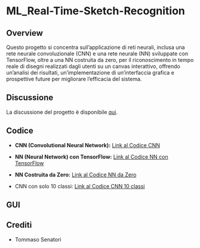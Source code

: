 # ML_Real-Time-Sketch-Recognition

## Overview
Questo progetto si concentra sull’applicazione di reti
neurali, inclusa una rete neurale convoluzionale (CNN)
e una rete neurale (NN) sviluppate con TensorFlow,
oltre a una NN costruita da zero, per il riconoscimento
in tempo reale di disegni realizzati dagli utenti
su un canvas interattivo, offrendo un’analisi dei
risultati, un’implementazione di un’interfaccia grafica e
prospettive future per migliorare l’efficacia del sistema.
## Discussione
La discussione del progetto è disponibile [qui]().
## Codice
- **CNN (Convolutional Neural Network):**
  [Link al Codice CNN](QuickDraw_CNN20.ipynb)

- **NN (Neural Network) con TensorFlow:**
  [Link al Codice NN con TensorFlow](QuickDraw_NN20.ipynb)

- **NN Costruita da Zero:**
  [Link al Codice NN da Zero](QuickDraw_20da0.ipynb)

- CNN con solo 10 classi:
  [Link al Codice CNN 10 classi](QuickDraw_CNN10.ipynb)
  
## GUI
## Crediti
- Tommaso Senatori
